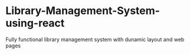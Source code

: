 # Library-Management-System-using-react
Fully functional library management system with dunamic layout and web pages

